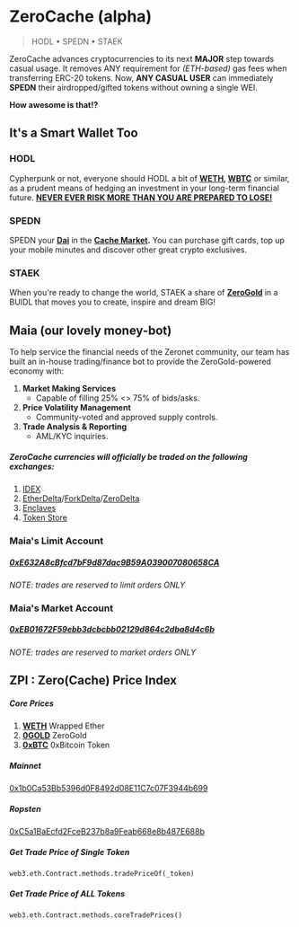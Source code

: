 # ZeroCache (alpha)

> HODL • SPEDN • STAEK

ZeroCache advances cryptocurrencies to its next __MAJOR__ step towards casual usage. It removes ANY requirement for _(ETH-based)_ gas fees when transferring ERC-20 tokens. Now, __ANY CASUAL USER__ can immediately __SPEDN__ their airdropped/gifted tokens without owning a single WEI.

__How awesome is that!?__

## It's a Smart Wallet Too

### HODL

Cypherpunk or not, everyone should HODL a bit of __[WETH](https://weth.io/), [WBTC](https://www.wbtc.network/)__ or similar, as a prudent means of hedging an investment in your long-term financial future. __[NEVER EVER RISK MORE THAN YOU ARE PREPARED TO LOSE!](https://en.wikipedia.org/wiki/Murphy's_law)__

### SPEDN

SPEDN your __[Dai](https://coinmarketcap.com/currencies/dai/)__ in the __[Cache Market](https://0net.xyz/cachemarket.bit).__ You can purchase gift cards, top up your mobile minutes and discover other great crypto exclusives.

### STAEK

When you're ready to change the world, STAEK a share of __[ZeroGold](https://github.com/d14na/zerogold)__ in a BUIDL that moves you to create, inspire and dream BIG!

## Maia (our lovely money-bot)

To help service the financial needs of the Zeronet community, our team has built an in-house trading/finance bot to provide the ZeroGold-powered economy with:

1. __Market Making Services__
    - Capable of filling 25% <> 75% of bids/asks.
2. __Price Volatility Management__
    - Community-voted and approved supply controls.
3. __Trade Analysis & Reporting__
    - AML/KYC inquiries.

##### ZeroCache currencies will officially be traded on the following exchanges:

1. [IDEX](https://idex.market/)
2. [EtherDelta](https://etherdelta.com/#0x6ef5bca539a4a01157af842b4823f54f9f7e9968-ETH)/[ForkDelta](https://forkdelta.app/#trade0x6ef5bca539a4a01157af842b4823f54f9f7e9968-ETH)/[ZeroDelta]()
3. [Enclaves](https://enclaves.io/trade/0GOLD)
4. [Token Store](https://token.store/trade/0x6ef5bca539a4a01157af842b4823f54f9f7e9968)

### Maia's Limit Account

##### [0xE632A8cBfcd7bF9d87dac9B59A039007080658CA](https://etherscan.io/address/0xe632a8cbfcd7bf9d87dac9b59a039007080658ca)

_NOTE: trades are reserved to limit orders ONLY_

### Maia's Market Account

##### [0xEB01672F59ebb3dcbcbb02129d864c2dba8d4c6b](https://etherscan.io/address/0xEB01672F59ebb3dcbcbb02129d864c2dba8d4c6b)

_NOTE: trades are reserved to market orders ONLY_

## ZPI : Zero(Cache) Price Index

##### Core Prices

1. __[WETH](https://etherscan.io/token/0xc02aaa39b223fe8d0a0e5c4f27ead9083c756cc2)__ Wrapped Ether
2. __[0GOLD](https://etherscan.io/token/0x6ef5bca539a4a01157af842b4823f54f9f7e9968)__ ZeroGold
3. __[0xBTC](https://etherscan.io/token/0xb6ed7644c69416d67b522e20bc294a9a9b405b31)__ 0xBitcoin Token

##### Mainnet

[0x1b0Ca53Bb5396d0F8492d08E11C7c07F3944b699](https://etherscan.io/address/0x1b0ca53bb5396d0f8492d08e11c7c07f3944b699#code)

##### Ropsten

[0xC5a1BaEcfd2FceB237b8a9Feab668e8b487E688b](https://ropsten.etherscan.io/address/0xc5a1baecfd2fceb237b8a9feab668e8b487e688b#code) 

##### Get Trade Price of Single Token

`web3.eth.Contract.methods.tradePriceOf(_token)`

##### Get Trade Price of ALL Tokens

`web3.eth.Contract.methods.coreTradePrices()`
